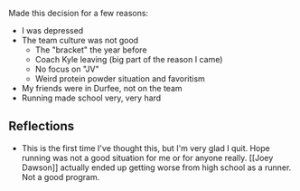 Made this decision for a few reasons:
- I was depressed
- The team culture was not good
	- The "bracket" the year before
	- Coach Kyle leaving (big part of the reason I came)
	- No focus on "JV"
	- Weird protein powder situation and favoritism
- My friends were in Durfee, not on the team
- Running made school very, very hard

## Reflections
- This is the first time I've thought this, but I'm very glad I quit. Hope running was not a good situation for me or for anyone really. [[Joey Dawson]] actually ended up getting worse from high school as a runner. Not a good program. 